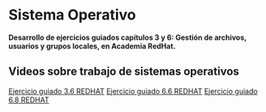 # Sistema Operativo

**Desarrollo de ejercicios guiados capítulos 3 y 6: Gestión de archivos, usuarios y grupos locales, en Academia RedHat.**

## Videos sobre trabajo de sistemas operativos

[Ejercicio guiado 3.6 REDHAT](https://drive.google.com/file/d/1VdskZUfW3VX9jfyjcVs90NRaTOPCNWWE/view?usp=drive_link)
[Ejercicio guiado 6.6 REDHAT](https://drive.google.com/file/d/1FDR0axnS2l0CcL-T33USROi5yztTACpo/view?usp=drive_link)
[Ejercicio guiado 6.8 REDHAT](https://drive.google.com/file/d/1h8kVj0KRjk_-SWGmYSFlcmVo-XG_vJRX/view?usp=drive_link)
